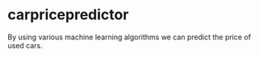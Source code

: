# carpricepredictor
By using various machine learning algorithms we can predict the price of used cars.
